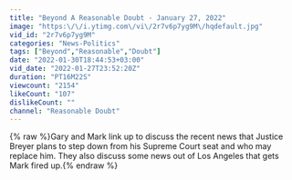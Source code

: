 ```yaml
---
title: "Beyond A Reasonable Doubt - January 27, 2022"
image: "https:\/\/i.ytimg.com\/vi\/2r7v6p7yg9M\/hqdefault.jpg"
vid_id: "2r7v6p7yg9M"
categories: "News-Politics"
tags: ["Beyond","Reasonable","Doubt"]
date: "2022-01-30T18:44:53+03:00"
vid_date: "2022-01-27T23:52:20Z"
duration: "PT16M22S"
viewcount: "2154"
likeCount: "107"
dislikeCount: ""
channel: "Reasonable Doubt"
---
```

{% raw %}Gary and Mark link up to discuss the recent news that Justice Breyer plans to step down from his Supreme Court seat and who may replace him. They also discuss some news out of Los Angeles that gets Mark fired up.{% endraw %}
